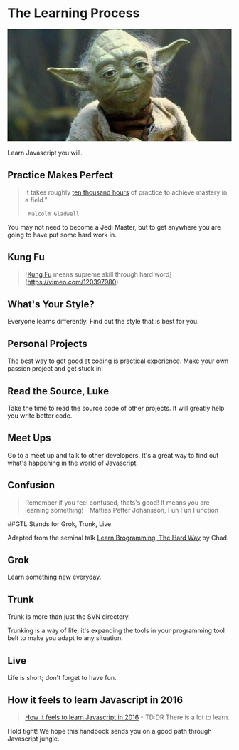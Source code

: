# The Learning Process

![](yoda.jpg)

Learn Javascript you will.

## Practice Makes Perfect
> It takes roughly [ten thousand hours](http://wisdomgroup.com/blog/10000-hours-of-practice/) of practice to achieve mastery in a field." 
> 
>      Malcolm Gladwell

You may not need to become a Jedi Master, but to get anywhere you are going to have put some hard work in.

## Kung Fu

> [[Kung Fu](https://vimeo.com/120397980) means supreme skill through hard word](https://vimeo.com/120397980)

## What's Your Style?
Everyone learns differently.  Find out the style that is best for  you.

## Personal Projects
The best way to get good at coding is practical experience. Make your own passion project and get stuck in!

## Read the Source, Luke
Take the time to read the source code of other projects.  It will greatly help you write better code.


## Meet Ups
Go to a meet up and talk to other developers.  It's a great way to find out what's happening in the world of Javascript.

## Confusion
> Remember if you feel confused, thats's good!  It means you are learning something!
       - Mattias Petter Johansson, Fun Fun Function

##GTL
Stands for Grok, Trunk, Live.  

Adapted from the seminal talk [Learn Brogramming, The Hard Way](https://www.youtube.com/watch?v=BWsAQsydzR4) by Chad.

## Grok
Learn something new everyday.

## Trunk
Trunk is more than just the SVN directory. 

Trunking is a way of life; it's expanding the tools in your programming tool belt to make you adapt to any situation.

## Live
Life is short; don't forget to have fun.

## How it feels to learn Javascript in 2016

> [How it feels to learn Javascript in 2016](https://hackernoon.com/how-it-feels-to-learn-javascript-in-2016-d3a717dd577f#.hbfnefvmw)
>     - TD:DR There is a lot to learn.

Hold tight! We hope this handbook sends you on a good path through Javascript jungle.
